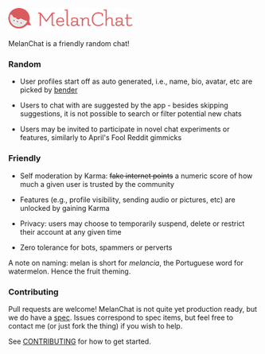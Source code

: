 ![logo](src/client/media/logo.png)

MelanChat is a friendly random chat!

### Random

* User profiles start off as auto generated, i.e., name, bio, avatar, etc are picked by [bender](https://github.com/easafe/bender)

* Users to chat with are suggested by the app - besides skipping suggestions, it is not possible to search or filter potential new chats

* Users may be invited to participate in novel chat experiments or features, similarly to April's Fool Reddit gimmicks

### Friendly

* Self moderation by Karma: ~~fake internet points~~ a numeric score of how much a given user is trusted by the community

* Features (e.g., profile visibility, sending audio or pictures, etc) are unlocked by gaining Karma

* Privacy: users may choose to temporarily suspend, delete or restrict their account at any given time

* Zero tolerance for bots, spammers or perverts

A note on naming: melan is short for _melancia_, the Portuguese word for watermelon. Hence the fruit theming.

### Contributing

Pull requests are welcome! MelanChat is not quite yet production ready, but we do have a [spec](docs/README.md). Issues correspond to spec items, but feel free to contact me (or just fork the thing) if you wish to help.

See [CONTRIBUTING](CONTRIBUTING.md) for how to get started.
